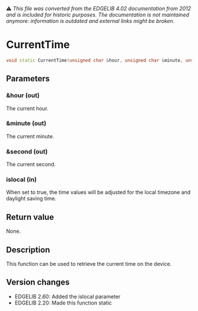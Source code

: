 :warning: _This file was converted from the EDGELIB 4.02 documentation from 2012 and is included for historic purposes. The documentation is not maintained anymore: information is outdated and external links might be broken._

# CurrentTime


```c++
void static CurrentTime(unsigned char &hour, unsigned char &minute, unsigned char &second, bool islocal = true)
```

## Parameters
### &hour (out)
The current hour.

### &minute (out)
The current minute.

### &second (out)
The current second.

### islocal (in)
When set to true, the time values will be adjusted for the local timezone and daylight saving time.

## Return value
None.

## Description
This function can be used to retrieve the current time on the device.

## Version changes
- EDGELIB 2.60: Added the islocal parameter 
- EDGELIB 2.20: Made this function static


